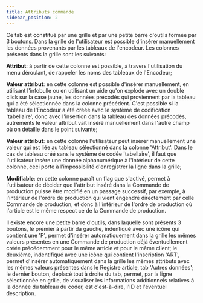 ```yaml
---
title: Attributs commande
sidebar_position: 2
---
```


Ce tab est constitué par une grille et par une petite barre d'outils formée par 3 boutons. Dans la grille de l'utilisateur est possible d'insérer manuellement les données provenants par les tableaux de l'encodeur. Les colonnes présents dans la grille sont les suivants:

**Attribut**: à partir de cette colonne est possible, à travers l'utilisation du menu déroulant, de rappeler les noms des tableaux de l'Encodeur;

**Valeur attribut**: en cette colonne est possible d'insérer manuellement, en utilisant l'infobulle ou en utilisant un aide qu'on explode avec un double click sur la case jaune, les données précodés qui proviennent par la tableau qui a été sélectionnée dans la colonne précédent. C'est possible si la tableau de l'Encodeur a été créée avec le système de codification 'tabellaire', donc avec l'insertion dans la tableau des données précodés, autrements le valeur attribut vait inséré manuellement dans l'autre champ où on détaille dans le point suivante;

**Valeur attribut**: en cette colonne l'utilisateur peut insérer manuellement une valeur qui est liée au tableau sélectionné dans la colonne 'Attribut'. Dans le cas de tableau créé sans le système de codée 'tabellaire', il faut que l'utilisateur insère une donnée alphanumérique à l'intérieur de cette colonne, ceci porte à l'impossibilité d'enregistrer la ligne dans la grille;

**Modifiable**: en cette colonne paraît un flag que s'activé, permet à l'utilisateur de décider que l'attribut inséré dans la Commande de production puisse être modifié en un passage successif, par exemple, à l'intérieur de l'ordre de production qui vient engendré directement par celle Commande de production, et donc à l'intérieur de l'ordre de production où l'article est le même respect ce de la Commande de production.

Il existe encore une petite barre d'outils, dans laquelle sont présents 3 boutons, le premier à partir da gauche, indentiqué avec une icône qui contient une 'P', permet d'insérer automatiquement dans la grille les mêmes valeurs présentes en une Commande de production déjà éventuellement créée précédemment pour le même article et pour le même client; le deuxième, indentifiqué avec une icône qui contient l'inscription 'ART', permet d'insérer automatiquement dans la grille les mêmes attributs avec les mêmes valeurs présentes dans le Registre article, tab 'Autres données'; le dernier bouton, deplacé tout à droite du tab, permet, par la ligne sélectionnée en grille, de visualiser les informations additionnels relatives à la donnée du tableau du coder, est c'est-à-dire, l'ID et l'éventuel description.






